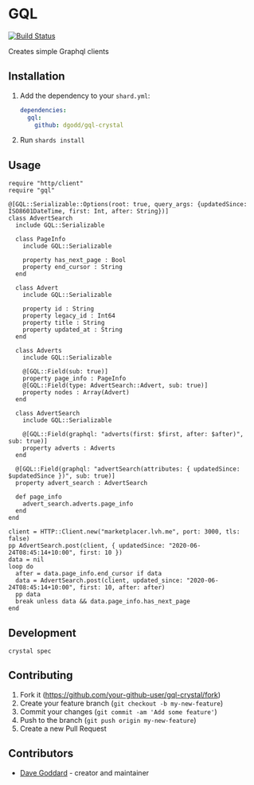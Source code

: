 # GQL

[![Build Status](https://travis-ci.org/dgodd/gql-crystal.svg?branch=main)](https://travis-ci.org/dgodd/gql-crystal)

Creates simple Graphql clients

## Installation

1. Add the dependency to your `shard.yml`:

   ```yaml
   dependencies:
     gql:
       github: dgodd/gql-crystal
   ```

2. Run `shards install`

## Usage

```crystal
require "http/client"
require "gql"

@[GQL::Serializable::Options(root: true, query_args: {updatedSince: ISO8601DateTime, first: Int, after: String})]
class AdvertSearch
  include GQL::Serializable

  class PageInfo
    include GQL::Serializable

    property has_next_page : Bool
    property end_cursor : String
  end

  class Advert
    include GQL::Serializable

    property id : String
    property legacy_id : Int64
    property title : String
    property updated_at : String
  end

  class Adverts
    include GQL::Serializable

    @[GQL::Field(sub: true)]
    property page_info : PageInfo
    @[GQL::Field(type: AdvertSearch::Advert, sub: true)]
    property nodes : Array(Advert)
  end

  class AdvertSearch
    include GQL::Serializable

    @[GQL::Field(graphql: "adverts(first: $first, after: $after)", sub: true)]
    property adverts : Adverts
  end

  @[GQL::Field(graphql: "advertSearch(attributes: { updatedSince: $updatedSince })", sub: true)]
  property advert_search : AdvertSearch

  def page_info
    advert_search.adverts.page_info
  end
end

client = HTTP::Client.new("marketplacer.lvh.me", port: 3000, tls: false)
pp AdvertSearch.post(client, { updatedSince: "2020-06-24T08:45:14+10:00", first: 10 })
data = nil
loop do
  after = data.page_info.end_cursor if data
  data = AdvertSearch.post(client, updated_since: "2020-06-24T08:45:14+10:00", first: 10, after: after)
  pp data
  break unless data && data.page_info.has_next_page
end
```

## Development

```
crystal spec
```

## Contributing

1. Fork it (<https://github.com/your-github-user/gql-crystal/fork>)
2. Create your feature branch (`git checkout -b my-new-feature`)
3. Commit your changes (`git commit -am 'Add some feature'`)
4. Push to the branch (`git push origin my-new-feature`)
5. Create a new Pull Request

## Contributors

- [Dave Goddard](https://github.com/dgodd) - creator and maintainer
